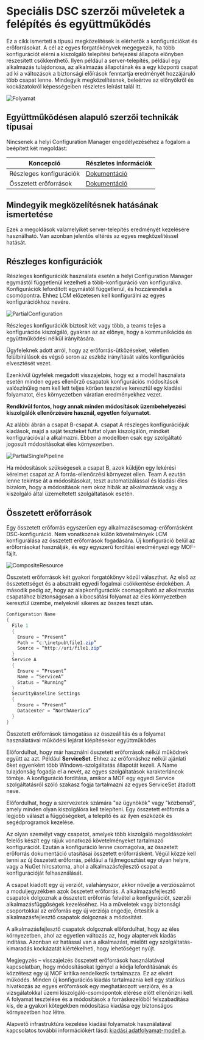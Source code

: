 # <a name="advanced-dsc-authoring-for-composition-and-collaboration"></a>Speciális DSC szerzői műveletek a felépítés és együttműködés

Ez a cikk ismerteti a típusú megközelítések is elérhetők a konfigurációkat és erőforrásokat.
A cél az egyes forgatókönyvek megegyezik, ha több konfigurációt elérni a kiszolgáló telepítési befejezési állapota előnyben részesített csökkenthető.
Ilyen például a server-telepítés, például egy alkalmazás tulajdonosa, az alkalmazás állapotának és a egy központi csapat ad ki a változások a biztonsági előírások fenntartja eredményét hozzájáruló több csapat lenne.
Mindegyik megközelítésnek, beleértve az előnyökről és kockázatokról képességeiben részletes leírást talál itt.

![Folyamat](images/Pipeline.jpg)

## <a name="types-of-collaborative-authoring-techniques"></a>Együttműködésen alapuló szerzői technikák típusai

Nincsenek a helyi Configuration Manager engedélyezéséhez a fogalom a beépített két megoldást:

| Koncepció | Részletes információk
|-|-
| Részleges konfigurációk | [Dokumentáció](partialconfigs.md)
| Összetett erőforrások | [Dokumentáció](authoringresourcecomposite.md)

## <a name="understanding-the-impact-of-each-approach"></a>Mindegyik megközelítésnek hatásának ismertetése

Ezek a megoldások valamelyikét server-telepítés eredményét kezelésére használható.
Van azonban jelentős eltérés az egyes megközelítéssel hatását.

## <a name="partial-configurations"></a>Részleges konfigurációk

Részleges konfigurációk használata esetén a helyi Configuration Manager egymástól függetlenül kezelheti a több-konfiguráció van konfigurálva.
Konfigurációk lefordított egymástól függetlenül, és hozzárendeli a csomópontra.
Ehhez LCM előzetesen kell konfigurálni az egyes konfigurációkhoz nevére.

![PartialConfiguration](images/PartialConfiguration.jpg)

Részleges konfigurációk biztosít két vagy több, a teams teljes a konfigurációs kiszolgáló, gyakran az az előnye, hogy a kommunikációs és együttműködési nélkül irányítására.

Ügyfeleknek adott arról, hogy az erőforrás-ütközéseket, véletlen felülbírálások és végső soron az eszköz irányítását valós konfigurációs elvesztését vezet.

Ezenkívül ügyfelek megadott visszajelzés, hogy ez a modell használata esetén minden egyes ellenőrző csapatok konfigurációs módosítások valószínűleg nem kell lett teljes körűen tesztelve keresztül egy kiadási folyamatot, éles környezetben váratlan eredményekhez vezet.

**Rendkívül fontos, hogy annak minden módosítások üzembehelyezési kiszolgálók ellenőrzésére használ, egyetlen folyamatot.**

Az alábbi ábrán a csapat B-csapat A. csapat A részleges konfigurációjuk kiadások, majd a saját teszteket futtat olyan kiszolgálón, mindkét konfigurációval a alkalmazni.
Ebben a modellben csak egy szolgáltató jogosult módosításokat éles környezetben.

![PartialSinglePipeline](images/PartialSinglePipeline.jpg)

Ha módosítások szükségesek a csapat B, azok küldjön egy lekérési kérelmet csapat az A forrás-ellenőrzési környezet ellen.
Team A ezután lenne tekintse át a módosításokat, teszt automatizálással és kiadási éles bizalom, hogy a módosítások nem okoz hibák az alkalmazások vagy a kiszolgáló által üzemeltetett szolgáltatások esetén.

## <a name="composite-resources"></a>Összetett erőforrások

Egy összetett erőforrás egyszerűen egy alkalmazáscsomag-erőforrásként DSC-konfiguráció.
Nem vonatkoznak külön követelmények LCM konfigurálása az összetett erőforrások fogadására.
Új konfiguráció belül az erőforrásokat használják, és egy egyszerű fordítási eredményezi egy MOF-fájlt.

![CompositeResource](images/CompositeResource.jpg)

Összetett erőforrások két gyakori forgatókönyv közül választhat.
Az első az összetettséget és a absztrakt egyedi fogalmai csökkentése érdekében.
A második pedig az, hogy az alapkonfigurációk csomagolható az alkalmazás csapatához biztonságosan a kibocsátási folyamat az éles környezetben keresztül üzembe, melyeknél sikeres az összes teszt után.

```PowerShell
Configuration Name
{
  File 1
  {
    Ensure = “Present”
    Path = “c:\inetpub\file1.zip”
    Source = “http://uri/file1.zip”
  }
  Service A
  {
    Ensure = “Present”
    Name = “ServiceA”
    Status = “Running”
  }
  SecurityBaseline Settings
  {
    Ensure = “Present”
    Datacenter = “NorthAmerica”
  }
}
```

Összetett erőforrások támogatása az összeállítás és a folyamat használatával működési lejárat kiépítésekor együttműködés

Előfordulhat, hogy már használni összetett erőforrások nélkül működnek együtt az azt.
Például **ServiceSet**.
Ehhez az erőforráshoz nélkül ajánlati őket egyenként több Windows-szolgáltatás állapotát kezeli.
A Name tulajdonság fogadja el a nevét, az egyes szolgáltatások karakterláncok tömbje.
A konfiguráció fordítása, amikor a MOF egy egyedi Service szolgáltatásról szóló szakasz fogja tartalmazni az egyes ServiceSet átadott neve.

Előfordulhat, hogy a szervezetek számára "az ügynökök" vagy "közbenső", amely minden olyan kiszolgálóra kell telepíteni.
Egy összetett erőforrás a legjobb választ a függőségeket, a telepítő és az ilyen eszközök és segédprogramok kezelése.

Az olyan személyt vagy csapatot, amelyek több kiszolgáló megoldásokért felelős készít egy rájuk vonatkozó követelményeket tartalmazó konfigurációt.
Ezután a konfiguráció lenne csomagolva, az összetett erőforrás dokumentáció utasításai összetett erőforrásként.
Végül közzé kell tenni az új összetett erőforrás, például a fájlmegosztást egy olyan helyre, vagy a NuGet hírcsatorna, ahol a alkalmazásfejlesztő csapat a konfigurációját felhasználását.

A csapat kiadott egy új verziót, valahányszor, akkor növelje a verziószámot a moduljegyzékben azok összetett erőforrás.
A alkalmazásfejlesztő csapatok dolgoznak a összetett erőforrás felvétel a konfigurációt, szerzői alkalmazásfüggőségek kezeléséhez.
Ha a műveletek vagy biztonsági csoportokkal az erőforrás egy új verziója engedje, értesítik a alkalmazásfejlesztő csapatok dolgoznak a módosítást.

A alkalmazásfejlesztő csapatok dolgoznak előfordulhat, hogy az éles környezetben, ahol az egyetlen változás az, hogy alaptervek kiadás indítása.
Azonban ez hatással van a alkalmazást, mielőtt egy szolgáltatás-kimaradás kockázatát kiértékelheti, hogy lehetőséget nyújt.

Megjegyzés – visszajelzés összetett erőforrások használatával kapcsolatban, hogy módosításokat igényel a kódja lefordításának és közzétesz egy új MOF kritika rendelkezik tartalmazza.
Ez az elvárt működés.
Minden új konfigurációs kiadás tartalmaznia kell egy statikus hivatkozás az egyes erőforrások egy meghatározott verzióra, és a vizsgálatokkal üzemi kiszolgáló-csomópontok elérése előtt ellenőrizni kell.
A folyamat tesztelése és a módosítások a forráskezelőből felszabadítása kis, de a gyakori kötegekben módosítása kiadása egy biztonságos környezetben hoz létre.

Alapvető infrastruktúra kezelése kiadási folyamatok használatával kapcsolatos további információkért lásd: [kiadási adatfolyamat-modell a](http://aka.ms/thereleasepipelinemodel).
